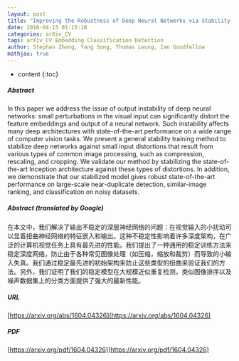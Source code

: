 ```yaml
---
layout: post
title: "Improving the Robustness of Deep Neural Networks via Stability Training"
date: 2016-04-15 01:15:18
categories: arXiv_CV
tags: arXiv_CV Embedding Classification Detection
author: Stephan Zheng, Yang Song, Thomas Leung, Ian Goodfellow
mathjax: true
---
```


* content
{:toc}

##### Abstract
In this paper we address the issue of output instability of deep neural networks: small perturbations in the visual input can significantly distort the feature embeddings and output of a neural network. Such instability affects many deep architectures with state-of-the-art performance on a wide range of computer vision tasks. We present a general stability training method to stabilize deep networks against small input distortions that result from various types of common image processing, such as compression, rescaling, and cropping. We validate our method by stabilizing the state-of-the-art Inception architecture against these types of distortions. In addition, we demonstrate that our stabilized model gives robust state-of-the-art performance on large-scale near-duplicate detection, similar-image ranking, and classification on noisy datasets.

##### Abstract (translated by Google)
在本文中，我们解决了输出不稳定的深层神经网络的问题：在视觉输入的小扰动可以显着扭曲神经网络的特征嵌入和输出。这种不稳定性影响着许多深度架构，在广泛的计算机视觉任务上具有最先进的性能。我们提出了一种通用的稳定训练方法来稳定深度网络，防止由于各种常见图像处理（如压缩，缩放和裁剪）而导致的小输入失真。我们通过稳定最先进的初始架构来防止这些类型的扭曲来验证我们的方法。另外，我们证明了我们的稳定模型在大规模近似重复检测，类似图像排序以及噪声数据集上的分类方面提供了强大的最新性能。

##### URL
[https://arxiv.org/abs/1604.04326](https://arxiv.org/abs/1604.04326)

##### PDF
[https://arxiv.org/pdf/1604.04326](https://arxiv.org/pdf/1604.04326)

